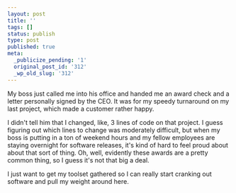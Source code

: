 ```yaml
---
layout: post
title: ''
tags: []
status: publish
type: post
published: true
meta:
  _publicize_pending: '1'
  original_post_id: '312'
  _wp_old_slug: '312'
---
```

My boss just called me into his office and handed me an award check and a letter personally signed by the CEO.  It was for my speedy turnaround on my last project, which made a customer rather happy.

I didn't tell him that I changed, like, 3 lines of code on that project.  I guess figuring out which lines to change was moderately difficult, but when my boss is putting in a ton of weekend hours and my fellow employees are staying overnight for software releases, it's kind of hard to feel proud about about that sort of thing.  Oh, well, evidently these awards are a pretty common thing, so I guess it's not that big a deal.

I just want to get my toolset gathered so I can really start cranking out software and pull my weight around here.
